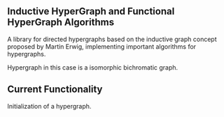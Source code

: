 ## Inductive HyperGraph and Functional HyperGraph Algorithms

A library for directed hypergraphs based on the inductive graph concept proposed by Martin Erwig, implementing important algorithms for hypergraphs.

Hypergraph in this case is a isomorphic bichromatic graph.  

## Current Functionality

Initialization of a hypergraph.
